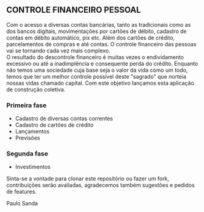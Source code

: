 

## CONTROLE FINANCEIRO PESSOAL

Com o acesso a diversas contas bancárias, tanto as tradicionais como as dos bancos digitais, movimentações por cartões de débito, cadastro de contas em débito automático, pix etc. Além dos cartões de crédito, parcelamentos de compras e até contas. O controle financeiro das pessoas vai se tornando cada vez mais complexo.</br>
O resultado do descontrole financeiro é muitas vezes o endividamento excessivo ou até a inadimplência e consequente perda do crédito.
Enquanto não temos uma sociedade cuja base seja o valor da vida como um todo, temos que ter um melhor controle possível deste "sagrado" que norteia nossas vidas chamado capital.
Com este objetivo lançamos esta aplicação de construção coletiva.

### Primeira fase

- Cadastro de diversas contas correntes
- Cadastro de cartões de crédito
- Lançamentos
- Previsões


### Segunda fase

- Investimentos


Sinta-se a vontade para clonar este reposítório ou fazer um fork, contribuições serão avaliadas, agradecemos também sugestões e pedidos de features.

Paulo Sanda

